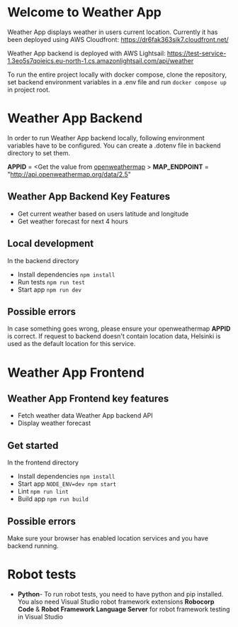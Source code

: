 # Welcome to Weather App

Weather App displays weather in users current location. Currently it has been deployed using AWS Cloudfront: https://dr6fak363sik7.cloudfront.net/

Weather App backend is deployed with AWS Lightsail: https://test-service-1.3eo5s7qoieics.eu-north-1.cs.amazonlightsail.com/api/weather

To run the entire project locally with docker compose, clone the repository, set backend environment variables in a .env file and run `docker compose up` in project root.

# Weather App Backend

In order to run Weather App backend locally, following environment variables have to be configured. You can create a .dotenv file in backend directory to set them.

**APPID** = <Get the value from [openweathermap](http://openweathermap.org/) >
**MAP_ENDPOINT** = "http://api.openweathermap.org/data/2.5"

## Weather App Backend Key Features

- Get current weather based on users latitude and longitude
- Get weather forecast for next 4 hours

## Local development
In the backend directory
- Install dependencies 
`npm install`
- Run tests
`npm run test`
 - Start app 
 `npm run dev`

## Possible errors

In case something goes wrong, please ensure your openweathermap **APPID** is correct. If request to backend doesn't contain location data, Helsinki is used as the default location for this service. 

# Weather App Frontend

## Weather App Frontend key features

- Fetch weather data Weather App backend API
- Display weather forecast

## Get started
In the frontend directory
- Install dependencies 
`npm install`
 - Start app 
 `NODE_ENV=dev npm start`
 - Lint
 `npm run lint`
 - Build app
 `npm run build`

## Possible errors

Make sure your browser has enabled location services and you have backend running.

# Robot tests

- **Python**- To run robot tests, you need to have python and pip installed. You also need Visual Studio robot framework extensions **Robocorp Code** & **Robot Framework Language Server** for robot framework testing in Visual Studio
